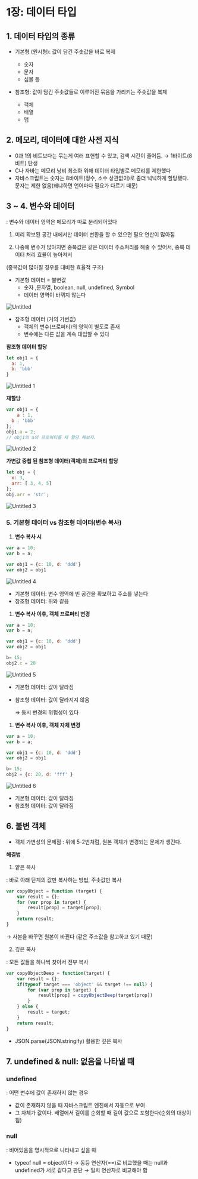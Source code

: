 # 1장: 데이터 타입

## 1. 데이터 타입의 종류

- 기본형 (원시형): 값이 담긴 주솟값을 바로 복제
    - 숫자
    - 문자
    - 심볼 등
    
- 참조형: 값이 담긴 주솟값들로 이루어진 묶음을 가리키는 주솟값을 복제
    - 객체
    - 배열
    - 맵

## 2. 메모리, 데이터에 대한 사전 지식

- 0과 1의 비트보다는 묶는게 여러 표현할 수 있고, 검색 시간이 줄어듬. → 1바이트(8비트) 탄생
- C나 자바는 메모리 낭비 최소화 위해 데이터 타입별로 메모리를 제한했다
- 자바스크립트는 숫자는 8바이트(정수, 소수 상관없이)로 좀더 넉넉하게 할당됐다.
문자는 제한 없음(왜냐하면 언어마다 필요가 다르기 때문)

## 3 ~ 4. 변수와 데이터

: 변수와 데이터 영역은 메모리가 따로 분리되어있다

1) 미리 확보된 공간 내에서만 데이터 변환을 할 수 있으면 필요 연산이 많아짐

2) 나중에 변수가 많아지면 중복값은 같은 데이터 주소처리를 해줄 수 있어서, 중복 데이터 처리 효율이 높아져서

(중복값이 많아질 경우를 대비한 효율적 구조)

- 기본형 데이터 = 불변값
    - 숫자 ,문자열, boolean, null, undefined, Symbol
    - 데이터 영역이 바뀌지 않는다

![Untitled](https://user-images.githubusercontent.com/95457808/168474866-1881eda4-ce96-4e89-a4d8-201cae15500f.png)

- 참조형 데이터 (거의 가변값)
    - 객체의 변수(프로퍼티)의 영역이 별도로 존재
    - 변수에는 다른 값을 계속 대입할 수 있다

**참조형 데이터 할당**

```jsx
let obj1 = {
  a: 1,
  b: 'bbb'
}
```

![Untitled 1](https://user-images.githubusercontent.com/95457808/168474849-cdf26962-6236-49dd-99bb-b54f70141042.png)

**재할당**

```jsx
var obj1 = {
	a : 1,
  b : 'bbb'
};
obj1.a = 2; 
// obj1의 a의 프로퍼티를 재 할당 해보자.
```

![Untitled 2](https://user-images.githubusercontent.com/95457808/168474858-e6ae03f3-593c-4c40-bbcd-ae63db4b9cd9.png)

**가변값 중첩 된 참조형 데이터(객체)의 프로퍼티 할당**

```jsx
let obj = {
  x: 3,
  arr: [ 3, 4, 5]
};
obj.arr = 'str';
```

![Untitled 3](https://user-images.githubusercontent.com/95457808/168474862-cb0151e7-052f-4cfa-a5d0-30fbfdb21695.png)

### 5. 기본형 데이터 vs 참조형 데이터(변수 복사)

1. **변수 복사 시**

```jsx
var a = 10;
var b = a;

var obj1 = {c: 10, d: 'ddd'}
var obj2 = obj1
```

![Untitled 4](https://user-images.githubusercontent.com/95457808/168474863-8ec16292-e96a-4061-969f-3b79b27a8b68.png)

- 기본형 데이터: 변수 영역에 빈 공간을 확보하고 주소를 넣는다
- 참조형 데이터: 위와 같음

1. **변수 복사 이후, 객체 프로퍼티 변경**

```jsx
var a = 10;
var b = a;

var obj1 = {c: 10, d: 'ddd'}
var obj2 = obj1

b= 15;
obj2.c = 20
```

![Untitled 5](https://user-images.githubusercontent.com/95457808/168474864-e6b64993-0ab6-4dc8-b49e-d446a78cbb9f.png)

- 기본형 데이터: 값이 달라짐
- 참조형 데이터: 값이 달라지지 않음
    
    ⇒ 동시 변경의 위험성이 있다
    
1. **변수 복사 이후, 객체 자체 변경**

```jsx
var a = 10;
var b = a;

var obj1 = {c: 10, d: 'ddd'}
var obj2 = obj1

b= 15;
obj2 = {c: 20, d: 'fff' }
```

![Untitled 6](https://user-images.githubusercontent.com/95457808/168474865-1375458a-b337-44ae-9238-ee5f960bcefb.png)

- 기본형 데이터: 값이 달라짐
- 참조형 데이터: 값이 달라짐

## 6. 불변 객체

- 객체 가변성의 문제점
: 위에 5-2번처럼, 원본 객체가 변경되는 문제가 생긴다.

**해결법**

1) 얕은 복사

: 바로 아래 단계의 값만 복사하는 방법, 주솟값만 복사

```jsx
var copyObject = function (target) {
	var result = {};
	for (var prop in target) {
		result[prop] = target[prop];
	}
	return result;
}
```

→ 사본을 바꾸면 원본이 바뀐다 (같은 주소값을 참고하고 있기 때문)

2) 깊은 복사

: 모든 값들을 하나씩 찾아서 전부 복사 

```jsx
var copyObjectDeep = function(target) {
	var result = {};
	if(typeof target === 'object' && target !== null) {
		for (var prop in target) {
			result[prop] = copyObjectDeep(target[prop])
		}
	} else {
		result = target;
	}
	return result;
}
```

- JSON.parse(JSON.stringify) 활용한 깊은 복사

## 7. undefined & null: 없음을 나타낼 때

### undefined

: 어떤 변수에 값이 존재하지 않는 경우

- 값이 존재하지 않을 때 자바스크립트 엔진에서 자동으로 부여
- 그 자체가 값이다. 배열에서 길이를 순회할 때 길이 값으로 포함한다(순회의 대상이 됨)

### null

: 비어있음을 명시적으로 나타내고 싶을 때 

- typeof null = object이다 
→ 동등 연산자(==)로 비교했을 때는 null과 undefined가 서로 같다고 판단
→ 일치 연산자로 비교해야 함